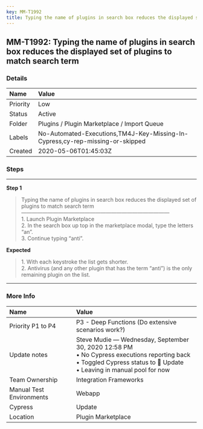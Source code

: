 ```yaml
---
key: MM-T1992
title: Typing the name of plugins in search box reduces the displayed set of plugins to match search term
---
```


## MM-T1992: Typing the name of plugins in search box reduces the displayed set of plugins to match search term

### Details

| Name     | Value                                                                         |
| :------- | :---------------------------------------------------------------------------- |
| Priority | Low                                                                           |
| Status   | Active                                                                        |
| Folder   | Plugins / Plugin Marketplace / Import Queue                                   |
| Labels   | No-Automated-Executions,TM4J-Key-Missing-In-Cypress,cy-rep-missing-or-skipped |
| Created  | 2020-05-06T01:45:03Z                                                          |

### Steps

<hr/>

**Step 1**

> <article>Typing the name of plugins in search box reduces the displayed set of plugins to match search term<br />&mdash;&mdash;&mdash;&mdash;&mdash;&mdash;&mdash;&mdash;&mdash;&mdash;&mdash;&mdash;&mdash;&mdash;&mdash;&mdash;&mdash;&mdash;&mdash;&mdash;&mdash;&mdash;&mdash;&mdash;&mdash;&mdash;&mdash;&mdash;<br />1. Launch Plugin Marketplace<br />2. In the search box up top in the marketplace modal, type the letters &ldquo;an&rdquo;.<br />3. Continue typing &ldquo;anti&rdquo;.</article>

**Expected**

> <article>1. With each keystroke the list gets shorter.<br />2. Antivirus (and any other plugin that has the term &ldquo;anti&rdquo;) is the only remaining plugin on the list.</article>

<hr/>

### More Info

| Name                     | Value                                                                                                                                                                      |
| :----------------------- | :------------------------------------------------------------------------------------------------------------------------------------------------------------------------- |
| Priority P1 to P4        | P3 - Deep Functions (Do extensive scenarios work?)                                                                                                                         |
| Update notes             | Steve Mudie — Wednesday, September 30, 2020 12:58 PM<br>• No Cypress executions reporting back<br>• Toggled Cypress status to 🔧 Update<br>• Leaving in manual pool for now |
| Team Ownership           | Integration Frameworks                                                                                                                                                     |
| Manual Test Environments | Webapp                                                                                                                                                                     |
| Cypress                  | Update                                                                                                                                                                     |
| Location                 | Plugin Marketplace                                                                                                                                                         |
